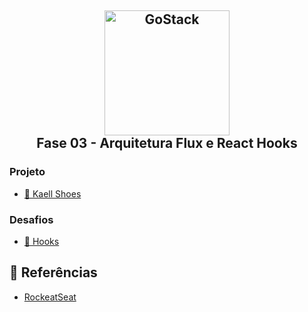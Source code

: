 <h2 align="center" >
  <img alt="GoStack" src="https://blog.hariken.co/wp-content/uploads/2019/03/react-logo.png" width="200px" /> <br/>
  Fase 03 - Arquitetura Flux e React Hooks
</h2>

### Projeto
- [:book: Kaell Shoes](https://github.com/kaellandrade/GoStack_Bootcamp/tree/main/Fase03_ArquiteturaFluxRedux/desafio07)

### Desafios
- [:book: Hooks](https://github.com/kaellandrade/GoStack_Bootcamp/tree/main/Fase03_ArquiteturaFluxRedux/desafio08)



## :memo: Referências

- [RockeatSeat](https://www.rocketseat.com.br/)
